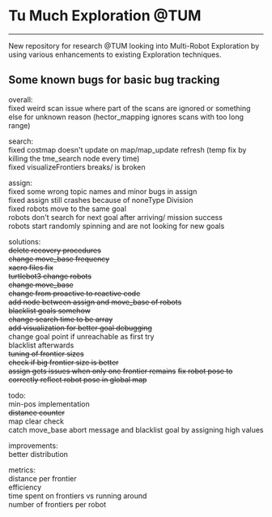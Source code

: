 # Tu Much Exploration @TUM
---
New repository for research @TUM looking into Multi-Robot Exploration by using various enhancements to existing Exploration techniques.

## Some known bugs for basic bug tracking

overall:  
fixed weird scan issue where part of the scans are ignored or something else for unknown reason  (hector_mapping ignores scans with too long range)

search:  
fixed costmap doesn't update on map/map_update refresh (temp fix by killing the tme_search node every time)  
fixed visualizeFrontiers breaks/ is broken  

assign:  
fixed some wrong topic names and minor bugs in assign  
fixed assign still crashes because of noneType Division  
fixed robots move to the same goal  
robots don't search for next goal after arriving/ mission success  
robots start randomly spinning and are not looking for new goals  

solutions:  
~~delete recovery procedures~~  
~~change move_base frequency~~  
~~xacro files fix~~  
~~turtlebot3 change robots~~  
~~change move_base~~  
~~change from proactive to reactive code~~  
~~add node between assign and move_base of robots~~  
~~blacklist goals somehow~~  
~~change search time to be array~~  
~~add visualization for better goal debugging~~  
change goal point if unreachable as first try  
blacklist afterwards  
~~tuning of frontier sizes~~  
~~check if big frontier size is better~~  
~~assign gets issues when only one frontier remains~~
~~fix robot pose to correctly reflect robot pose in global map~~  

todo:  
min-pos implementation  
~~distance counter~~  
map clear check  
catch move_base abort message and blacklist goal by assigning high values  

improvements:  
better distribution

metrics:  
distance per frontier  
efficiency  
time spent on frontiers vs running around  
number of frontiers per robot  